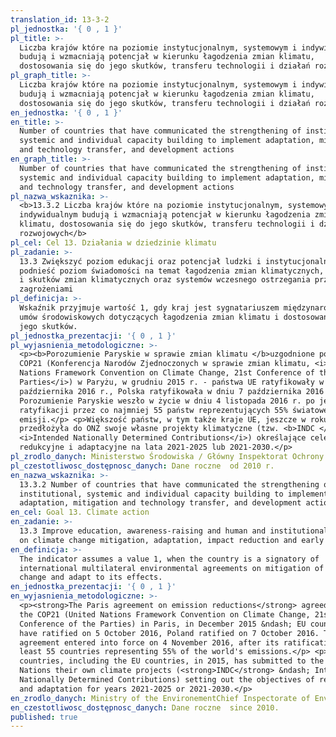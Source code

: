```yaml
---
translation_id: 13-3-2
pl_jednostka: '{ 0 , 1 }'
pl_title: >-
  Liczba krajów które na poziomie instytucjonalnym, systemowym i indywidualnym
  budują i wzmacniają potencjał w kierunku łagodzenia zmian klimatu,
  dostosowania się do jego skutków, transferu technologii i działań rozwojowych
pl_graph_title: >-
  Liczba krajów które na poziomie instytucjonalnym, systemowym i indywidualnym
  budują i wzmacniają potencjał w kierunku łagodzenia zmian klimatu,
  dostosowania się do jego skutków, transferu technologii i działań rozwojowych
en_jednostka: '{ 0 , 1 }'
en_title: >-
  Number of countries that have communicated the strengthening of institutional,
  systemic and individual capacity building to implement adaptation, mitigation
  and technology transfer, and development actions
en_graph_title: >-
  Number of countries that have communicated the strengthening of institutional,
  systemic and individual capacity building to implement adaptation, mitigation
  and technology transfer, and development actions
pl_nazwa_wskaznika: >-
  <b>13.3.2 Liczba krajów które na poziomie instytucjonalnym, systemowym i
  indywidualnym budują i wzmacniają potencjał w kierunku łagodzenia zmian
  klimatu, dostosowania się do jego skutków, transferu technologii i działań
  rozwojowych</b>
pl_cel: Cel 13. Działania w dziedzinie klimatu
pl_zadanie: >-
  13.3 Zwiększyć poziom edukacji oraz potencjał ludzki i instytucjonalny,
  podnieść poziom świadomości na temat łagodzenia zmian klimatycznych, adaptacji
  i skutków zmian klimatycznych oraz systemów wczesnego ostrzegania przed
  zagrożeniami
pl_definicja: >-
  Wskaźnik przyjmuje wartość 1, gdy kraj jest sygnatariuszem międzynarodowych
  umów środowiskowych dotyczących łagodzenia zmian klimatu i dostosowania się do
  jego skutków.
pl_jednostka_prezentacji: '{ 0 , 1 }'
pl_wyjasnienia_metodologiczne: >-
  <p><b>Porozumienie Paryskie w sprawie zmian klimatu </b>uzgodnione podczas
  COP21 (Konferencja Narodów Zjednoczonych w sprawie zmian klimatu, <i>United
  Nations Framework Convention on Climate Change, 21st Conference of the
  Parties</i>) w Paryżu, w grudniu 2015 r. - państwa UE ratyfikowały w dniu 5
  października 2016 r., Polska ratyfikowała w dniu 7 października 2016 r.
  Porozumienie Paryskie weszło w życie w dniu 4 listopada 2016 r. po jego
  ratyfikacji przez co najmniej 55 państw reprezentujących 55% światowej
  emisji.</p> <p>Większość państw, w tym także kraje UE, jeszcze w roku 2015
  przedłożyła do ONZ swoje własne projekty klimatyczne (tzw. <b>INDC </b
  <i>Intended Nationally Determined Contributions</i>) określające cele
  redukcyjne i adaptacyjne na lata 2021-2025 lub 2021-2030.</p>
pl_zrodlo_danych: Ministerstwo Środowiska / Główny Inspektorat Ochrony Środowiska
pl_czestotliwosc_dostępnosc_danych: Dane roczne  od 2010 r.
en_nazwa_wskaznika: >-
  13.3.2 Number of countries that have communicated the strengthening of
  institutional, systemic and individual capacity building to implement
  adaptation, mitigation and technology transfer, and development actions
en_cel: Goal 13. Climate action
en_zadanie: >-
  13.3 Improve education, awareness-raising and human and institutional capacity
  on climate change mitigation, adaptation, impact reduction and early warning
en_definicja: >-
  The indicator assumes a value 1, when the country is a signatory of
  international multilateral environmental agreements on mitigation of climate
  change and adapt to its effects.
en_jednostka_prezentacji: '{ 0 , 1 }'
en_wyjasnienia_metodologiczne: >-
  <p><strong>The Paris agreement on emission reductions</strong> agreed during
  the COP21 (United Nations Framework Convention on Climate Change, 21st
  Conference of the Parties) in Paris, in December 2015 &ndash; EU countries
  have ratified on 5 October 2016, Poland ratified on 7 October 2016. The Paris
  agreement entered into force on 4 November 2016, after its ratification by at
  least 55 countries representing 55% of the world's emissions.</p> <p>Most
  countries, including the EU countries, in 2015, has submitted to the United
  Nations their own climate projects (<strong>INDC</strong> &ndash; Intended
  Nationally Determined Contributions) setting out the objectives of reduction
  and adaptation for years 2021-2025 or 2021-2030.</p>
en_zrodlo_danych: Ministry of the EnvironementChief Inspectorate of Enviornmental Protection
en_czestotliwosc_dostępnosc_danych: Dane roczne  since 2010.
published: true
---
```

